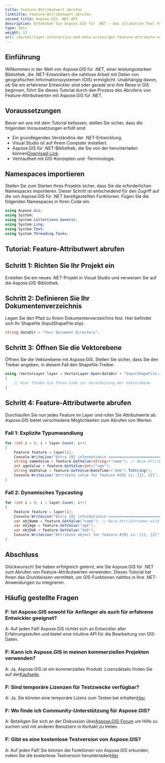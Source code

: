 ```yaml
---
title: Feature-Attributwert abrufen
linktitle: Feature-Attributwert abrufen
second_title: Aspose.GIS .NET-API
description: Entdecken Sie Aspose.GIS für .NET – das ultimative Tool für die nahtlose GIS-Datenintegration. Laden Sie jetzt Ihre kostenlose Testversion herunter! #Aspose #GIS #.NET
type: docs
weight: 12
url: /de/net/layer-interaction-and-data-access/get-feature-attribute-value/
---
```

## Einführung
Willkommen in der Welt von Aspose.GIS für .NET, einer leistungsstarken Bibliothek, die .NET-Entwicklern die nahtlose Arbeit mit Daten von geografischen Informationssystemen (GIS) ermöglicht. Unabhängig davon, ob Sie ein erfahrener Entwickler sind oder gerade erst Ihre Reise in GIS beginnen, führt Sie dieses Tutorial durch den Prozess des Abrufens von Feature-Attributwerten mit Aspose.GIS für .NET.
## Voraussetzungen
Bevor wir uns mit dem Tutorial befassen, stellen Sie sicher, dass die folgenden Voraussetzungen erfüllt sind:
- Ein grundlegendes Verständnis der .NET-Entwicklung.
- Visual Studio ist auf Ihrem Computer installiert.
-  Aspose.GIS für .NET-Bibliothek, die Sie von der herunterladen können[Download-Link](https://releases.aspose.com/gis/net/).
- Vertrautheit mit GIS-Konzepten und -Terminologie.
## Namespaces importieren
Stellen Sie zum Starten Ihres Projekts sicher, dass Sie die erforderlichen Namespaces importieren. Dieser Schritt ist entscheidend für den Zugriff auf die von Aspose.GIS für .NET bereitgestellten Funktionen. Fügen Sie die folgenden Namespaces in Ihren Code ein:
```csharp
using Aspose.Gis;
using System;
using System.Collections.Generic;
using System.Linq;
using System.Text;
using System.Threading.Tasks;
```
## Tutorial: Feature-Attributwert abrufen
## Schritt 1: Richten Sie Ihr Projekt ein
Erstellen Sie ein neues .NET-Projekt in Visual Studio und verweisen Sie auf die Aspose.GIS-Bibliothek.
## Schritt 2: Definieren Sie Ihr Dokumentenverzeichnis
Legen Sie den Pfad zu Ihrem Dokumentenverzeichnis fest. Hier befindet sich Ihr Shapefile (InputShapeFile.shp).
```csharp
string dataDir = "Your Document Directory";
```
## Schritt 3: Öffnen Sie die Vektorebene
Öffnen Sie die Vektorebene mit Aspose.GIS. Stellen Sie sicher, dass Sie den Treiber angeben, in diesem Fall den Shapefile-Treiber.
```csharp
using (VectorLayer layer = VectorLayer.Open(dataDir + "InputShapeFile.shp", Drivers.Shapefile))
{
    // Hier finden Sie Ihren Code zur Verarbeitung der Vektorebene
}
```
## Schritt 4: Feature-Attributwerte abrufen
Durchlaufen Sie nun jedes Feature im Layer und rufen Sie Attributwerte ab. Aspose.GIS bietet verschiedene Möglichkeiten zum Abrufen von Werten.
### Fall 1: Explizite Typumwandlung
```csharp
for (int i = 0; i < layer.Count; i++)
{
    Feature feature = layer[i];
    Console.WriteLine("Entry {0} information\n ========================", i);
    string nameValue = feature.GetValue<string>("name"); // Beim Attributnamen wird die Groß-/Kleinschreibung beachtet
    int ageValue = feature.GetValue<int>("age");
    string dobValue = feature.GetValue<DateTime>("dob").ToString();
    Console.WriteLine("Attribute value for feature #{0} is: {1}, {2}", nameValue, ageValue, dobValue);
}
```
### Fall 2: Dynamisches Typcasting
```csharp
for (int i = 0; i < layer.Count; i++)
{
    Feature feature = layer[i];
    Console.WriteLine("Entry {0} information\n ========================", i);
    var objName = feature.GetValue("name"); // Beim Attributnamen wird die Groß-/Kleinschreibung beachtet
    var objAge = feature.GetValue("age");
    var objDob = feature.GetValue("dob");
    Console.WriteLine("Attribute object for feature #{0} is: {1}, {2}", objName, objAge, objDob);
}
```
## Abschluss
Glückwunsch! Sie haben erfolgreich gelernt, wie Sie Aspose.GIS für .NET zum Abrufen von Feature-Attributwerten verwenden. Dieses Tutorial hat Ihnen das Grundwissen vermittelt, um GIS-Funktionen nahtlos in Ihre .NET-Anwendungen zu integrieren.
## Häufig gestellte Fragen
### F: Ist Aspose.GIS sowohl für Anfänger als auch für erfahrene Entwickler geeignet?
A: Auf jeden Fall! Aspose.GIS richtet sich an Entwickler aller Erfahrungsstufen und bietet eine intuitive API für die Bearbeitung von GIS-Daten.
### F: Kann ich Aspose.GIS in meinen kommerziellen Projekten verwenden?
 A: Ja, Aspose.GIS ist ein kommerzielles Produkt. Lizenzdetails finden Sie auf der[Kaufseite](https://purchase.aspose.com/buy).
### F: Sind temporäre Lizenzen für Testzwecke verfügbar?
 A: Ja, Sie können eine temporäre Lizenz zum Testen bei erhalten[Hier](https://purchase.aspose.com/temporary-license/).
### F: Wo finde ich Community-Unterstützung für Aspose.GIS?
 A: Beteiligen Sie sich an der Diskussion über[Aspose.GIS-Forum](https://forum.aspose.com/c/gis/33) um Hilfe zu suchen und mit anderen Benutzern in Kontakt zu treten.
### F: Gibt es eine kostenlose Testversion von Aspose.GIS?
 A: Auf jeden Fall! Sie können die Funktionen von Aspose.GIS erkunden, indem Sie die kostenlose Testversion herunterladen[Hier](https://releases.aspose.com/).
